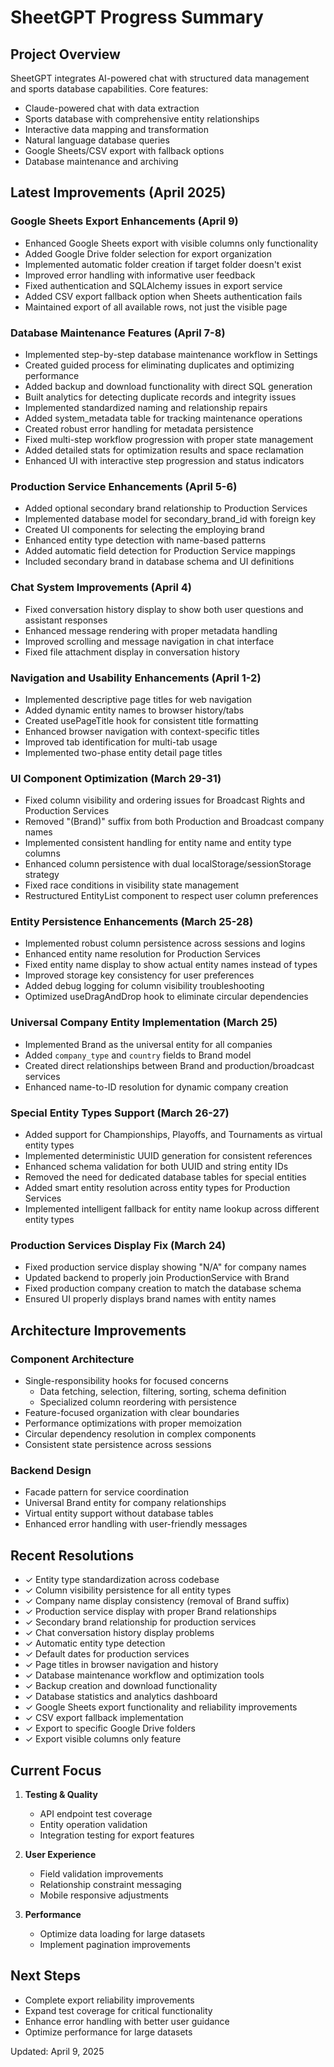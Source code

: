 # SheetGPT Progress Summary

## Project Overview

SheetGPT integrates AI-powered chat with structured data management and sports database capabilities. Core features:

- Claude-powered chat with data extraction
- Sports database with comprehensive entity relationships 
- Interactive data mapping and transformation
- Natural language database queries
- Google Sheets/CSV export with fallback options
- Database maintenance and archiving

## Latest Improvements (April 2025)

### Google Sheets Export Enhancements (April 9)

- Enhanced Google Sheets export with visible columns only functionality
- Added Google Drive folder selection for export organization
- Implemented automatic folder creation if target folder doesn't exist
- Improved error handling with informative user feedback
- Fixed authentication and SQLAlchemy issues in export service
- Added CSV export fallback option when Sheets authentication fails
- Maintained export of all available rows, not just the visible page

### Database Maintenance Features (April 7-8)

- Implemented step-by-step database maintenance workflow in Settings
- Created guided process for eliminating duplicates and optimizing performance
- Added backup and download functionality with direct SQL generation
- Built analytics for detecting duplicate records and integrity issues
- Implemented standardized naming and relationship repairs
- Added system_metadata table for tracking maintenance operations
- Created robust error handling for metadata persistence
- Fixed multi-step workflow progression with proper state management
- Added detailed stats for optimization results and space reclamation
- Enhanced UI with interactive step progression and status indicators

### Production Service Enhancements (April 5-6)

- Added optional secondary brand relationship to Production Services
- Implemented database model for secondary_brand_id with foreign key
- Created UI components for selecting the employing brand
- Enhanced entity type detection with name-based patterns
- Added automatic field detection for Production Service mappings
- Included secondary brand in database schema and UI definitions

### Chat System Improvements (April 4)

- Fixed conversation history display to show both user questions and assistant responses
- Enhanced message rendering with proper metadata handling
- Improved scrolling and message navigation in chat interface
- Fixed file attachment display in conversation history

### Navigation and Usability Enhancements (April 1-2)

- Implemented descriptive page titles for web navigation
- Added dynamic entity names to browser history/tabs
- Created usePageTitle hook for consistent title formatting
- Enhanced browser navigation with context-specific titles
- Improved tab identification for multi-tab usage
- Implemented two-phase entity detail page titles

### UI Component Optimization (March 29-31)

- Fixed column visibility and ordering issues for Broadcast Rights and Production Services
- Removed "(Brand)" suffix from both Production and Broadcast company names
- Implemented consistent handling for entity name and entity type columns
- Enhanced column persistence with dual localStorage/sessionStorage strategy
- Fixed race conditions in visibility state management
- Restructured EntityList component to respect user column preferences

### Entity Persistence Enhancements (March 25-28)

- Implemented robust column persistence across sessions and logins
- Enhanced entity name resolution for Production Services
- Fixed entity name display to show actual entity names instead of types
- Improved storage key consistency for user preferences
- Added debug logging for column visibility troubleshooting
- Optimized useDragAndDrop hook to eliminate circular dependencies

### Universal Company Entity Implementation (March 25)

- Implemented Brand as the universal entity for all companies
- Added `company_type` and `country` fields to Brand model
- Created direct relationships between Brand and production/broadcast services
- Enhanced name-to-ID resolution for dynamic company creation

### Special Entity Types Support (March 26-27)

- Added support for Championships, Playoffs, and Tournaments as virtual entity types
- Implemented deterministic UUID generation for consistent references
- Enhanced schema validation for both UUID and string entity IDs
- Removed the need for dedicated database tables for special entities
- Added smart entity resolution across entity types for Production Services
- Implemented intelligent fallback for entity name lookup across different entity types

### Production Services Display Fix (March 24)

- Fixed production service display showing "N/A" for company names
- Updated backend to properly join ProductionService with Brand
- Fixed production company creation to match the database schema
- Ensured UI properly displays brand names with entity names

## Architecture Improvements

### Component Architecture

- Single-responsibility hooks for focused concerns
  - Data fetching, selection, filtering, sorting, schema definition
  - Specialized column reordering with persistence
- Feature-focused organization with clear boundaries
- Performance optimizations with proper memoization
- Circular dependency resolution in complex components
- Consistent state persistence across sessions

### Backend Design

- Facade pattern for service coordination
- Universal Brand entity for company relationships
- Virtual entity support without database tables
- Enhanced error handling with user-friendly messages

## Recent Resolutions

- ✓ Entity type standardization across codebase
- ✓ Column visibility persistence for all entity types
- ✓ Company name display consistency (removal of Brand suffix)
- ✓ Production service display with proper Brand relationships
- ✓ Secondary brand relationship for production services
- ✓ Chat conversation history display problems
- ✓ Automatic entity type detection
- ✓ Default dates for production services
- ✓ Page titles in browser navigation and history
- ✓ Database maintenance workflow and optimization tools
- ✓ Backup creation and download functionality
- ✓ Database statistics and analytics dashboard
- ✓ Google Sheets export functionality and reliability improvements
- ✓ CSV export fallback implementation
- ✓ Export to specific Google Drive folders
- ✓ Export visible columns only feature

## Current Focus

1. **Testing & Quality**
   - API endpoint test coverage
   - Entity operation validation
   - Integration testing for export features

2. **User Experience**
   - Field validation improvements
   - Relationship constraint messaging
   - Mobile responsive adjustments

3. **Performance**
   - Optimize data loading for large datasets
   - Implement pagination improvements

## Next Steps

- Complete export reliability improvements
- Expand test coverage for critical functionality
- Enhance error handling with better user guidance
- Optimize performance for large datasets

Updated: April 9, 2025